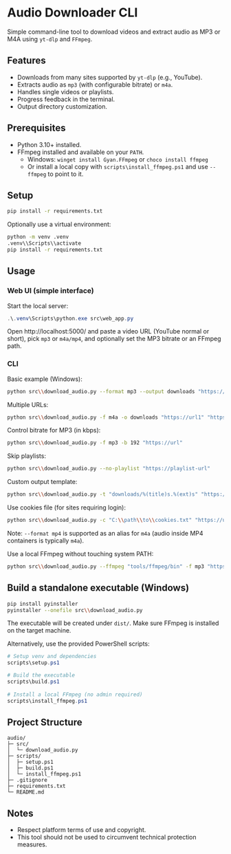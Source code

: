 # Audio Downloader CLI

Simple command-line tool to download videos and extract audio as MP3 or M4A using `yt-dlp` and `FFmpeg`.

## Features
- Downloads from many sites supported by `yt-dlp` (e.g., YouTube).
- Extracts audio as `mp3` (with configurable bitrate) or `m4a`.
- Handles single videos or playlists.
- Progress feedback in the terminal.
- Output directory customization.

## Prerequisites
- Python 3.10+ installed.
- FFmpeg installed and available on your `PATH`.
  - Windows: `winget install Gyan.FFmpeg` or `choco install ffmpeg`
  - Or install a local copy with `scripts\install_ffmpeg.ps1` and use `--ffmpeg` to point to it.

## Setup
```bash
pip install -r requirements.txt
```

Optionally use a virtual environment:
```bash
python -m venv .venv
.venv\\Scripts\\activate
pip install -r requirements.txt
```

## Usage
### Web UI (simple interface)
Start the local server:
```powershell
.\.venv\Scripts\python.exe src\web_app.py
```
Open http://localhost:5000/ and paste a video URL (YouTube normal or short), pick `mp3` or `m4a/mp4`, and optionally set the MP3 bitrate or an FFmpeg path.

### CLI
Basic example (Windows):
```bash
python src\\download_audio.py --format mp3 --output downloads "https://example.com/video-url"
```

Multiple URLs:
```bash
python src\\download_audio.py -f m4a -o downloads "https://url1" "https://url2"
```

Control bitrate for MP3 (in kbps):
```bash
python src\\download_audio.py -f mp3 -b 192 "https://url"
```

Skip playlists:
```bash
python src\\download_audio.py --no-playlist "https://playlist-url"
```

Custom output template:
```bash
python src\\download_audio.py -t "downloads/%(title)s.%(ext)s" "https://url"
```

Use cookies file (for sites requiring login):
```bash
python src\\download_audio.py -c "C:\\path\\to\\cookies.txt" "https://url"
```

Note: `--format mp4` is supported as an alias for `m4a` (audio inside MP4 containers is typically `m4a`).
 
Use a local FFmpeg without touching system PATH:
```bash
python src\\download_audio.py --ffmpeg "tools/ffmpeg/bin" -f mp3 "https://url"
```

## Build a standalone executable (Windows)
```bash
pip install pyinstaller
pyinstaller --onefile src\\download_audio.py
```
The executable will be created under `dist/`. Make sure FFmpeg is installed on the target machine.

Alternatively, use the provided PowerShell scripts:
```powershell
# Setup venv and dependencies
scripts\setup.ps1

# Build the executable
scripts\build.ps1
 
# Install a local FFmpeg (no admin required)
scripts\install_ffmpeg.ps1
```

## Project Structure
```
audio/
├─ src/
│  └─ download_audio.py
├─ scripts/
│  ├─ setup.ps1
│  ├─ build.ps1
│  └─ install_ffmpeg.ps1
├─ .gitignore
├─ requirements.txt
└─ README.md
```

## Notes
- Respect platform terms of use and copyright.
- This tool should not be used to circumvent technical protection measures.